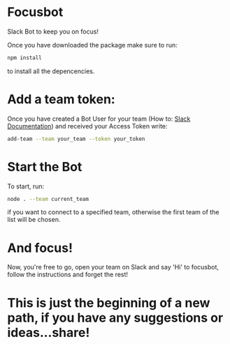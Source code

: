 # Focusbot
Slack Bot to keep you on focus!

Once you have downloaded the package make sure to run:

```sh
npm install
```
to install all the depencencies.

[slack documentation]: https://api.slack.com/bot-users

# Add a team token:
Once you have created a Bot User for your team (How to: [Slack Documentation]) and received your Access Token write:

```sh
add-team --team your_team --token your_token
```

# Start the Bot
To start, run:

```sh
node . --team current_team
```
if you want to connect to a specified team, otherwise the first team of the list will be chosen.

# And focus!
Now, you're free to go, open your team on Slack and say 'Hi' to focusbot, follow the instructions and forget the rest!

# This is just the beginning of a new path, if you have any suggestions or ideas...share!
